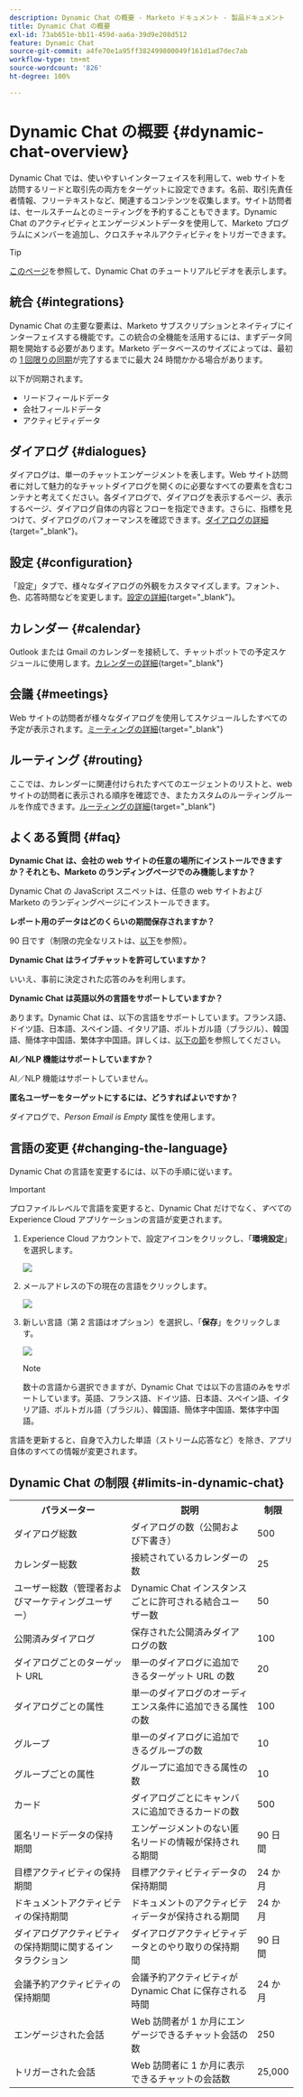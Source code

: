 ```yaml
---
description: Dynamic Chat の概要 - Marketo ドキュメント - 製品ドキュメント
title: Dynamic Chat の概要
exl-id: 73ab651e-bb11-459d-aa6a-39d9e208d512
feature: Dynamic Chat
source-git-commit: a4fe70e1a95ff382499800049f161d1ad7dec7ab
workflow-type: tm+mt
source-wordcount: '826'
ht-degree: 100%

---
```


# Dynamic Chat の概要 {#dynamic-chat-overview}

Dynamic Chat では、使いやすいインターフェイスを利用して、web サイトを訪問するリードと取引先の両方をターゲットに設定できます。名前、取引先責任者情報、フリーテキストなど、関連するコンテンツを収集します。サイト訪問者は、セールスチームとのミーティングを予約することもできます。Dynamic Chat のアクティビティとエンゲージメントデータを使用して、Marketo プログラムにメンバーを追加し、クロスチャネルアクティビティをトリガーできます。

>[!TIP]
>
>[このページ](https://experienceleague.adobe.com/docs/marketo-learn/tutorials/dynamic-chat/dynamic-chat-overview.html?lang=ja)を参照して、Dynamic Chat のチュートリアルビデオを表示します。

## 統合 {#integrations}

Dynamic Chat の主要な要素は、Marketo サブスクリプションとネイティブにインターフェイスする機能です。この統合の全機能を活用するには、まずデータ同期を開始する必要があります。Marketo データベースのサイズによっては、最初の [1 回限りの同期](/help/marketo/product-docs/demand-generation/dynamic-chat/integrations/connect-dynamic-chat-to-marketo.md)が完了するまでに最大 24 時間かかる場合があります。

以下が同期されます。

* リードフィールドデータ
* 会社フィールドデータ
* アクティビティデータ

## ダイアログ {#dialogues}

ダイアログは、単一のチャットエンゲージメントを表します。Web サイト訪問者に対して魅力的なチャットダイアログを開くのに必要なすべての要素を含むコンテナと考えてください。各ダイアログで、ダイアログを表示するページ、表示するページ、ダイアログ自体の内容とフローを指定できます。さらに、指標を見つけて、ダイアログのパフォーマンスを確認できます。[ダイアログの詳細](/help/marketo/product-docs/demand-generation/dynamic-chat/dialogues/dialogue-overview.md){target="_blank"}。

## 設定 {#configuration}

「設定」タブで、様々なダイアログの外観をカスタマイズします。フォント、色、応答時間などを変更します。[設定の詳細](/help/marketo/product-docs/demand-generation/dynamic-chat/configuration.md){target="_blank"}。

## カレンダー {#calendar}

Outlook または Gmail のカレンダーを接続して、チャットボットでの予定スケジュールに使用します。[カレンダーの詳細](/help/marketo/product-docs/demand-generation/dynamic-chat/appointment-scheduling/calendar.md){target="_blank"}

## 会議 {#meetings}

Web サイトの訪問者が様々なダイアログを使用してスケジュールしたすべての予定が表示されます。[ミーティングの詳細](/help/marketo/product-docs/demand-generation/dynamic-chat/appointment-scheduling/meetings.md){target="_blank"}

## ルーティング {#routing}

ここでは、カレンダーに関連付けられたすべてのエージェントのリストと、web サイトの訪問者に表示される順序を確認でき、またカスタムのルーティングルールを作成できます。[ルーティングの詳細](/help/marketo/product-docs/demand-generation/dynamic-chat/appointment-scheduling/routing.md){target="_blank"}

## よくある質問 {#faq}

**Dynamic Chat は、会社の web サイトの任意の場所にインストールできますか？それとも、Marketo のランディングページでのみ機能しますか？**

Dynamic Chat の JavaScript スニペットは、任意の web サイトおよび Marketo のランディングページにインストールできます。

**レポート用のデータはどのくらいの期間保存されますか？**

90 日です（制限の完全なリストは、[以下](#limits-in-dynamic-chat)を参照）。

**Dynamic Chat はライブチャットを許可していますか？**

いいえ、事前に決定された応答のみを利用します。

**Dynamic Chat は英語以外の言語をサポートしていますか？**

あります。Dynamic Chat は、以下の言語をサポートしています。フランス語、ドイツ語、日本語、スペイン語、イタリア語、ポルトガル語（ブラジル）、韓国語、簡体字中国語、繁体字中国語。詳しくは、[以下の節](#changing-the-language)を参照してください。

**AI／NLP 機能はサポートしていますか？**

AI／NLP 機能はサポートしていません。

**匿名ユーザーをターゲットにするには、どうすればよいですか？**

ダイアログで、_Person Email is Empty_ 属性を使用します。

## 言語の変更 {#changing-the-language}

Dynamic Chat の言語を変更するには、以下の手順に従います。

>[!IMPORTANT]
>
>プロファイルレベルで言語を変更すると、Dynamic Chat だけでなく、_すべて_&#x200B;の Experience Cloud アプリケーションの言語が変更されます。

1. Experience Cloud アカウントで、設定アイコンをクリックし、「**環境設定**」を選択します。

   ![](assets/dynamic-chat-overview-1.png)

1. メールアドレスの下の現在の言語をクリックします。

   ![](assets/dynamic-chat-overview-2.png)

1. 新しい言語（第 2 言語はオプション）を選択し、「**保存**」をクリックします。

   ![](assets/dynamic-chat-overview-3.png)

   >[!NOTE]
   >
   >数十の言語から選択できますが、Dynamic Chat では以下の言語のみをサポートしています。英語、フランス語、ドイツ語、日本語、スペイン語、イタリア語、ポルトガル語（ブラジル）、韓国語、簡体字中国語、繁体字中国語。

言語を更新すると、自身で入力した単語（ストリーム応答など）を除き、アプリ自体のすべての情報が変更されます。

## Dynamic Chat の制限 {#limits-in-dynamic-chat}

<table>
  <th>パラメーター</th>
  <th>説明</th>
  <th>制限</th>
 <tr>
  <td>ダイアログ総数</td>
  <td>ダイアログの数（公開および下書き）</td>
  <td>500</td>
 </tr>
 <tr>
  <td>カレンダー総数</td>
  <td>接続されているカレンダーの数</td>
  <td>25</td>
 </tr>
 <tr>
  <td>ユーザー総数（管理者およびマーケティングユーザー）</td>
  <td>Dynamic Chat インスタンスごとに許可される結合ユーザー数</td>
  <td>50</td>
 </tr>
 <tr>
  <td>公開済みダイアログ</td>
  <td>保存された公開済みダイアログの数</td>
  <td>100</td>
 </tr>
 <tr>
  <td>ダイアログごとのターゲット URL</td>
  <td>単一のダイアログに追加できるターゲット URL の数</td>
  <td>20</td>
 </tr>
 <tr>
  <td>ダイアログごとの属性</td>
  <td>単一のダイアログのオーディエンス条件に追加できる属性の数</td>
  <td>100</td>
 </tr>
 <tr>
  <td>グループ</td>
  <td>単一のダイアログに追加できるグループの数</td>
  <td>10</td>
 </tr>
 <tr>
  <td>グループごとの属性</td>
  <td>グループに追加できる属性の数</td>
  <td>10</td>
 </tr>
 <tr>
  <td>カード</td>
  <td>ダイアログごとにキャンバスに追加できるカードの数</td>
  <td>500</td>
 </tr>
 <tr>
  <td>匿名リードデータの保持期間</td>
  <td>エンゲージメントのない匿名リードの情報が保持される期間</td>
  <td>90 日間</td>
 </tr>
 <tr>
  <td>目標アクティビティの保持期間</td>
  <td>目標アクティビティデータの保持期間</td>
  <td>24 か月</td>
 </tr>
 <tr>
  <td>ドキュメントアクティビティの保持期間</td>
  <td>ドキュメントのアクティビティデータが保持される期間</td>
  <td>24 か月</td>
 </tr>
 <tr>
  <td>ダイアログアクティビティの保持期間に関するインタラクション</td>
  <td>ダイアログアクティビティデータとのやり取りの保持期間</td>
  <td>90 日間</td>
 </tr>
 <tr>
  <td>会議予約アクティビティの保持期間</td>
  <td>会議予約アクティビティが Dynamic Chat に保存される時間</td>
  <td>24 か月</td>
 </tr>
 <tr>
  <td>エンゲージされた会話</td>
  <td>Web 訪問者が 1 か月にエンゲージできるチャット会話の数</td>
  <td>250</td>
 </tr>
 <tr>
  <td>トリガーされた会話</td>
  <td>Web 訪問者に 1 か月に表示できるチャットの会話数</td>
  <td>25,000</td>
 </tr>
</table>
